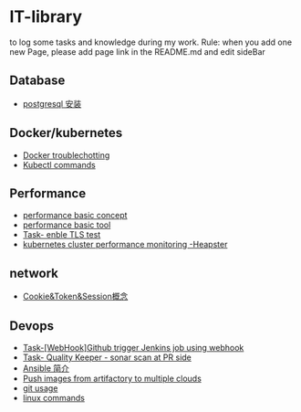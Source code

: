 # IT-library
to log some tasks and knowledge during my work.
Rule: when you add one new Page, please add page link in the README.md and edit sideBar
## Database
* [postgresql 安装](https://github.com/Lixue0523/IT-library/wiki/%5BDatabase%5D-postgresql-%E5%AE%89%E8%A3%85)
## Docker/kubernetes
* [Docker troublechotting](https://github.com/Lixue0523/IT-library/wiki/%5BDocker%5Dcommon-problem)
* [Kubectl commands](https://github.com/Lixue0523/IT-library/wiki/%5BKubectl-commands%5D)
## Performance
* [performance basic concept](https://github.com/Lixue0523/IT-library/wiki/%5BPerformance%5D-Class-1---basic-concept)
* [performance basic tool](https://github.com/Lixue0523/IT-library/wiki/%5BPerformance%5D-Class-1---basic-concept)
* [Task- enble TLS test](https://github.com/Lixue0523/IT-library/wiki/%5BPerformance%5D-practice---TLS-performance-test)
* [kubernetes cluster performance monitoring -Heapster](https://github.com/Lixue0523/IT-library/wiki/%5BPerformance%5DHeapster)
## network
* [Cookie&Token&Session概念](https://github.com/Lixue0523/IT-library/wiki/%5BPerformance%5DHeapster)
## Devops
* [Task-[WebHook]Github trigger Jenkins job using webhook](https://github.com/Lixue0523/IT-library/wiki/%5BWebHook%5DGithub-trigger-Jenkins-job-using-webhook)
* [Task- Quality Keeper - sonar scan at PR side](https://github.com/Lixue0523/IT-library/wiki/%5BSonar-scan-at-PR-side%5D)
* [Ansible 简介](https://github.com/Lixue0523/IT-library/wiki/%5BAnsible%5D-basic-usage)
* [Push images from artifactory to multiple clouds](https://github.com/Lixue0523/IT-library/wiki/%5Bcloud-devops%5Dpush-images-to-multiple-clouds)
* [git usage](https://github.com/Lixue0523/IT-library/wiki/Git-usage)
* [linux commands](https://github.com/Lixue0523/IT-library/wiki/%E3%80%90Linux%E3%80%91%E5%B8%B8%E7%94%A8%E5%91%BD%E4%BB%A4)

